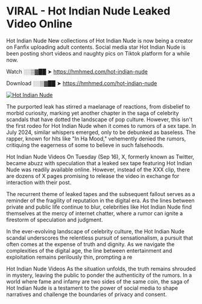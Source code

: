 # VIRAL - Hot Indian Nude Leaked Video Online

Hot Indian Nude New collections of Hot Indian Nude is now being a creator on Fanfix uploading adult contents. Social media star Hot Indian Nude is been posting short videos and naughty pics on Tiktok platform for a while now.

Watch ░░▒▓██ ➤ https://hmhmed.com/hot-indian-nude

Download ░░▒▓██ ➤ https://hmhmed.com/hot-indian-nude

[![Hot Indian Nude](https://i.imgur.com/dJHk4Zq.gif)](https://hmhmed.com/hot-indian-nude)

The purported leak has stirred a maelanage of reactions, from disbelief to morbid curiosity, marking yet another chapter in the saga of celebrity scandals that have dotted the landscape of pop culture. However, this isn't the first rodeo for Hot Indian Nude when it comes to rumors of a sex tape. In July 2024, similar whispers emerged, only to be debunked as baseless. The rapper, known for hits like "In Ha Mood," vehemently denied the rumors, critiquing the eagerness of some to believe in such falsehoods.

Hot Indian Nude Videos
On Tuesday (Sep 16), X, formerly known as Twitter, became abuzz with speculation that a leaked sex tape featuring Hot Indian Nude was readily available online. However, instead of the XXX clip, there are dozens of X pages promising to release the video in exchange for interaction with their post.

The recurrent theme of leaked tapes and the subsequent fallout serves as a reminder of the fragility of reputation in the digital era. As the lines between private and public life continue to blur, celebrities like Hot Indian Nude find themselves at the mercy of internet chatter, where a rumor can ignite a firestorm of speculation and judgment.

In the ever-evolving landscape of celebrity culture, the Hot Indian Nude scandal underscores the relentless pursuit of sensationalism, a pursuit that often comes at the expense of truth and dignity. As we navigate the complexities of the digital age, the line between entertainment and exploitation remains perilously thin, prompting a re

Hot Indian Nude Videos
As the situation unfolds, the truth remains shrouded in mystery, leaving the public to ponder the authenticity of the rumors. In a world where fame and infamy are two sides of the same coin, the saga of Hot Indian Nude is a testament to the power of social media to shape narratives and challenge the boundaries of privacy and consent.
